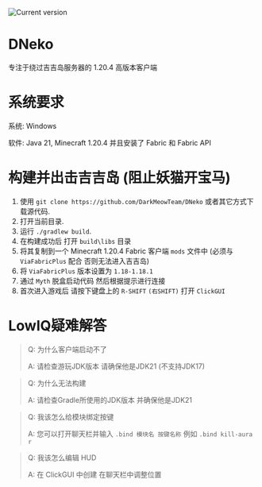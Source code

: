 [//]: <> (Thanks for the advice KiLAB, now I'm going to ice out the README even more)
[//]: <> (Don't worry, these are comments, they won't actually show on the readme :)

![Current version](https://img.shields.io/badge/version-DevBuild-green)

# DNeko

专注于绕过吉吉岛服务器的 1.20.4 高版本客户端

# 系统要求

系统: Windows

软件: Java 21, Minecraft 1.20.4 并且安装了 Fabric 和 Fabric API

# 构建并出击吉吉岛 (阻止妖猫开宝马)

1. 使用 `git clone https://github.com/DarkMeowTeam/DNeko` 或者其它方式下载源代码.
2. 打开当前目录.
3. 运行 `./gradlew build`.
4. 在构建成功后 打开 `build\libs` 目录
5. 将其复制到一个 Minecraft 1.20.4 Fabric 客户端 `mods` 文件中 (必须与 `ViaFabricPlus` 配合 否则无法进入吉吉岛)
6. 将 `ViaFabricPlus` 版本设置为 `1.18-1.18.1`
7. 通过 `Myth` 脱盒启动代码 然后根据提示进行连接
8. 首次进入游戏后 请按下键盘上的 `R-SHIFT` `(右SHIFT)` 打开 `ClickGUI`

# LowIQ疑难解答

> Q: 为什么客户端启动不了
>
> A: 请检查游玩JDK版本 请确保他是JDK21 (不支持JDK17)

> Q: 为什么无法构建
>
> A: 请检查Gradle所使用的JDK版本 并确保他是JDK21

> Q: 我该怎么给模块绑定按键
> 
> A: 您可以打开聊天栏并输入 `.bind 模块名 按键名称` 例如 `.bind kill-aura r`

> Q: 我该怎么编辑 HUD
> 
> A: 在 ClickGUI 中创建  在聊天栏中调整位置
